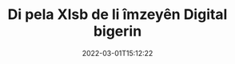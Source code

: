 ---
############################# Static ############################
layout: "auto-gen-signature"
date: 2022-03-01T15:12:22
draft: false
operation: Search
signaturetype: Digital
fileformat: Xlsb
productName: .NET
lang: ku
productCode: net
otherformats: pdf doc docx docm dot dotx odt ott xls xlsx xlsm xlsb ods ots xltx xltm pptx pptm
breadcrumb: Search Digital signatures at Xlsb with C#

############################# Head ############################
head_title: "Li Digital îmzeyan di pela Xlsb de di C# de bigerin"
head_description: ".NET ji bo lêgerîna îmzeyên Digital di pelên Xlsb de bi karanîna çend rêzikên kodê bikar bînin."

############################# Header ############################
title: "Di pela Xlsb de li îmzeyên Digital bigerin"
description: "API-ya xwecihî ya .NET destûrê dide ku meriv di pelên Xlsb yên jixwe îmzekirî de li îmzeyên Digital bigere. Lêgerîna pêşkeftî ya e-îmzayê di nav belgeyên xwe yên Xlsb de bi karanîna çend rêzikên kodê pêk bînin."
bg_image: "https://cms.admin.containerize.com/templates/aspose/App_Themes/V3/images/bg/header1.png"
bg_overlay: false
button:
    enable: true

############################# SubMenu ############################
submenu:
    enable: true

    left:
        img_alt: "GroupDocs.Signature for .NET"
        image: "https://cms.admin.containerize.com/templates/groupdocs/images/product-logos/90x90-noborder/groupdocsature-net.png"
        product: "GroupDocs.Signature"
        platform: ".NET"



############################# About ############################
about:
    enable: true
    title: "Derbarê GroupDocs.Signature for .NET API"
    content: |
        [GroupDocs.Signature for .NET](https://products.groupdocs.com/signature/net/) API-ya .NET peyda dike ji bo ku belgeyan bi kar anîna cûrbecûr cûrbecûr îmzeyan wekî nivîs, wêne, sertîfîkayên dîjîtal, barkod, QR-kod, mor an metadata bi kar tîne. Bikarhêner dikarin di nav PDF, belgeyên MS Word, pirtûkên xebatê yên MS Excel, pêşandanên MS PowerPoint, pelên Adobe Photoshop û cûrbecûr formên wêneyan de, bi piştgirîyek zêde ji bo xweşkirina taybetmendiyên îmzeyan li gorî hewcedariyê zêde bikin, jêbikin, nûve bikin, verast bikin an bigerin.
    

############################# Steps ############################
steps:
    enable: true
    title_left: "Meriv çawa li îmzeyên Digital di Xlsb de digere"
    content_left: |
        [GroupDocs.Signature for .NET](https://products.groupdocs.com/signature/net/) ji pêşdebirên .NET re hêsantir dike ku bi pêkanîna çend gavên hêsan li Digital di pelên Xlsb îmzeyan de ji sepanên xwe bigerin.
        
        * Nimûneyek nû ya çîna Îmzeyê biafirînin û riya belgeya çavkaniyê wekî parametreyek çêker derbas bikin.
        * Tişta Vebijêrkên Lêgerînê li gorî daxwazên xwe destnîşan bikin û vebijarkên lêgerînê diyar bikin.
        * Rêbaza Lêgerînê ya mînaka pola Îmzeyê bang bikin û Vebijarkên Lêgerînê jê re derbas bikin.
        * Encamên lêgerînê li gorî daxwazên xwe pêvajoyê bikin.

    title_right: "Pêdiviyên Sîstemê"
    content_right: |
        GroupDocs.Signature for .NET li ser hemî platform û pergalên xebitandinê yên sereke têne piştgirî kirin. Berî ku hûn koda jêrîn bicîh bikin, ji kerema xwe pê ewle bibin ku we şertên jêrîn li ser pergala we hatine saz kirin.

        * Pergalên xebitandinê: Microsoft Windows, Linux, MacOS
        * Jîngehên pêşkeftinê: Microsoft Visual Studio, Xamarin, MonoDevelop
        * Frameworks: .NET Framework, .NET Standard, .NET Core, Mono
        * Guhertoya herî dawî ya GroupDocs.Signature for .NET ji [Nuget](https://www.nuget.org/packages/groupdocs.signature) dakêşîne
         
    code: |
        ```csharp    
                
        // Set up input Xlsb file
        string filePath = "input.xlsb";

        // Instantiate Signature for input file
        using (GroupDocs.Signature.Signature signature = new GroupDocs.Signature.Signature(filePath))
        {
                //Create search options
                DigitalSearchOptions options = new DigitalSearchOptions()
                {
                    // specify special search criteria
                    Comments = "Approved",
                    // specify date range period of signature
                    SignDateTimeFrom = new DateTime(year: 2020, month: 01, day: 01),
                    SignDateTimeTo = new DateTime(year: 2020, month: 12, day: 31)
                };

                // search for Digital signatures in Xlsb document
                List<DigitalSignature> signatures = signature.Search<DigitalSignature>(options);

                // process signatures which were found                
                foreach (DigitalSignature item in signatures)
                {
                    //...
                }
        }

        ```

############################# Demos ############################
demos:
    enable: true
    title: "Li Digital îmzeyên elektronîkî Demoya Zindî bigerin"
    content: |
       Niha bi serdana malpera [GroupDocs.Signature App](https://products.groupdocs.app/signature/family) di belgeyê de ji bo îmzeyên elektronîkî yên cihêreng ên pelên Xlsb bigerin.

        
############################# More Formats ############################
more_formats:
    enable: true
    title: "Li îmzeyên din ên Digital bi karanîna C# bigerin"
    content: |
        "Îmzeyên elektronîkî di belgeyên cihêreng de digerin. Wekî ku li jêr tê xuyang kirin, ji yek ji formatên pelê yên populer îmzeyan bibînin."
    format: 
           
       
back_to_top:
    enable: true
---